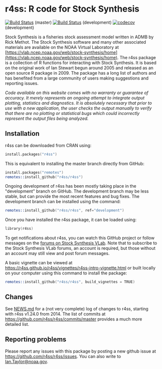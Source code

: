 # r4ss: R code for Stock Synthesis
[![Build Status](https://travis-ci.org/r4ss/r4ss.png?branch=master)](https://travis-ci.org/r4ss/r4ss) (master)
[![Build Status](https://travis-ci.org/r4ss/r4ss.svg?branch=development)](https://travis-ci.org/r4ss/r4ss) (development)
[![codecov](https://codecov.io/gh/r4ss/r4ss/branch/development/graph/badge.svg)](https://codecov.io/gh/r4ss/r4ss) (development)

Stock Synthesis is a fisheries stock assessment model written in ADMB by Rick Methot. The Stock Synthesis software and many other associated materials are available on the NOAA Virtual Laboratory at [https://vlab.ncep.noaa.gov/web/stock-synthesis/home](https://vlab.ncep.noaa.gov/web/stock-synthesis/home). The r4ss package is a collection of R functions for interacting with Stock Synthesis. It is based on the original work of Ian Stewart begun around 2005 and released as an open source R package in 2009. The package has a long list of authors and has benefited from a large community of users making suggestions and reporting issues.

*Code available on this website comes with no warranty or guarantee of accuracy. It merely represents an ongoing attempt to integrate output plotting, statistics and diagnostics. It is absolutely necessary that prior to use with a new application, the user checks the output manually to verify that there are no plotting or statistical bugs which could incorrectly represent the output files being analyzed.*

## Installation

r4ss can be downloaded from CRAN using:
```S
install.packages("r4ss")
```

This is equivalent to installing the master branch directly from GitHub:

```S
install.packages("remotes")
remotes::install_github("r4ss/r4ss")
```

Ongoing development of r4ss has been mostly taking place in the "development" branch on GitHub. The development branch may be less stable, but can provide the most recent features and bug fixes. The development branch can be installed using the command:

```S
remotes::install_github("r4ss/r4ss", ref="development")
```

Once you have installed the r4ss package, it can be loaded using:

```S
library(r4ss)
````

To get notifications about r4ss, you can watch this GitHub project or follow messages on the [forums on Stock Synthesis VLab](https://vlab.ncep.noaa.gov/web/stock-synthesis/public-forums). Note that to subscribe to the Stock Synthesis VLab forums, an account is required, but those without an account may still view and post forum messages.

A basic vignette can be viewed at <https://r4ss.github.io/r4ss/vignettes/r4ss-intro-vignette.html> or built locally on your computer using this command to install the package:
```S
remotes::install_github("r4ss/r4ss", build_vignettes = TRUE)
```


## Changes

See [NEWS.md](https://github.com/r4ss/r4ss/blob/master/NEWS.md) for a (not very complete) log of changes to r4ss, starting with r4ss v1.24.0 from 2014. The list of commits at <https://github.com/r4ss/r4ss/commits/master> provides a much more detailed list.


## Reporting problems

Please report any issues with this package by posting a new github issue at <https://github.com/r4ss/r4ss/issues>. You can also write to Ian.Taylor@noaa.gov.
